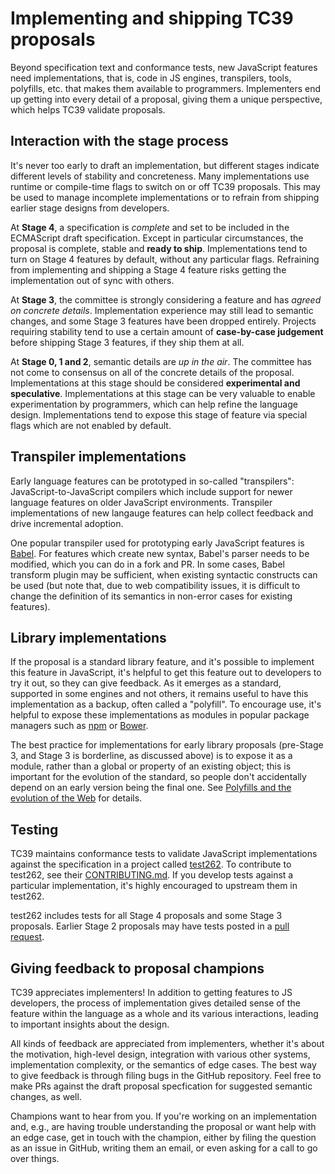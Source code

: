 # Implementing and shipping TC39 proposals

Beyond specification text and conformance tests, new JavaScript features need implementations, that is, code in JS engines, transpilers, tools, polyfills, etc. that makes them available to programmers. Implementers end up getting into every detail of a proposal, giving them a unique perspective, which helps TC39 validate proposals.

## Interaction with the stage process

It's never too early to draft an implementation, but different stages indicate different levels of stability and concreteness. Many implementations use runtime or compile-time flags to switch on or off TC39 proposals. This may be used to manage incomplete implementations or to refrain from shipping earlier stage designs from developers.

At **Stage 4**, a specification is *complete* and set to be included in the ECMAScript draft specification. Except in particular circumstances, the proposal is complete, stable and **ready to ship**. Implementations tend to turn on Stage 4 features by default, without any particular flags. Refraining from implementing and shipping a Stage 4 feature risks getting the implementation out of sync with others.

At **Stage 3**, the committee is strongly considering a feature and has *agreed on concrete details*. Implementation experience may still lead to semantic changes, and some Stage 3 features have been dropped entirely. Projects requiring stability tend to use a certain amount of **case-by-case judgement** before shipping Stage 3 features, if they ship them at all.

At **Stage 0, 1 and 2**, semantic details are *up in the air*. The committee has not come to consensus on all of the concrete details of the proposal. Implementations at this stage should be considered **experimental and speculative**. Implementations at this stage can be very valuable to enable experimentation by programmers, which can help refine the language design. Implementations tend to expose this stage of feature via special flags which are not enabled by default.

## Transpiler implementations

Early language features can be prototyped in so-called "transpilers": JavaScript-to-JavaScript compilers which include support for newer language features on older JavaScript environments. Transpiler implementations of new langauge features can help collect feedback and drive incremental adoption.

One popular transpiler used for prototyping early JavaScript features is [Babel](https://babeljs.io/). For features which create new syntax, Babel's parser needs to be modified, which you can do in a fork and PR. In some cases, Babel transform plugin may be sufficient, when existing syntactic constructs can be used (but note that, due to web compatibility issues, it is difficult to change the definition of its semantics in non-error cases for existing features).

## Library implementations

If the proposal is a standard library feature, and it's possible to implement this feature in JavaScript, it's helpful to get this feature out to developers to try it out, so they can give feedback. As it emerges as a standard, supported in some engines and not others, it remains useful to have this implementation as a backup, often called a "polyfill". To encourage use, it's helpful to expose these implementations as modules in popular package managers such as [npm](https://www.npmjs.com/) or [Bower](https://bower.io/).

The best practice for implementations for early library proposals (pre-Stage 3, and Stage 3 is borderline, as discussed above) is to expose it as a module, rather than a global or property of an existing object; this is important for the evolution of the standard, so people don't accidentally depend on an early version being the final one. See [Polyfills and the evolution of the Web](https://www.w3.org/2001/tag/doc/polyfills/) for details.

## Testing

TC39 maintains conformance tests to validate JavaScript implementations against the specification in a project called [test262](https://github.com/tc39/test262/). To contribute to test262, see their [CONTRIBUTING.md](https://github.com/tc39/test262/blob/master/CONTRIBUTING.md). If you develop tests against a particular implementation, it's highly encouraged to upstream them in test262.

test262 includes tests for all Stage 4 proposals and some Stage 3 proposals. Earlier Stage 2 proposals may have tests posted in a [pull request](https://github.com/tc39/test262/pulls).

## Giving feedback to proposal champions

TC39 appreciates implementers! In addition to getting features to JS developers, the process of implementation gives detailed sense of the feature within the language as a whole and its various interactions, leading to important insights about the design.

All kinds of feedback are appreciated from implementers, whether it's about the motivation, high-level design, integration with various other systems, implementation complexity, or the semantics of edge cases. The best way to give feedback is through filing bugs in the GitHub repository. Feel free to make PRs against the draft proposal specfication for suggested semantic changes, as well.

Champions want to hear from you. If you're working on an implementation and, e.g., are having trouble understanding the proposal or want help with an edge case, get in touch with the champion, either by filing the question as an issue in GitHub, writing them an email, or even asking for a call to go over things.
